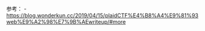 参考：
	- https://blog.wonderkun.cc/2019/04/15/plaidCTF%E4%B8%A4%E9%81%93web%E9%A2%98%E7%9B%AEwriteup/#more